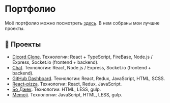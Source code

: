 # Портфолио

Моё портфолио можно посмотреть [здесь](https://gh-time.github.io/Portfolio/). В нем собраны мои лучшие проекты.

## :briefcase: Проекты

- [Dicord Clone](https://gitlab.com/GL-TIMe/discord-clone). Технологии: React + TypeScript, FireBase, Node.js / Express, Socket.io (frontend + backend).
- [Chat](https://github.com/GH-TIMe/simple-chat). Технологии: React, Node.js / Express, Socket.io (frontend + backend).
- [GitHub Dashboard](https://github.com/GH-TIMe/github-dashboard). Технологии: React, Redux, JavaScript, HTML, SCSS.
- [React-pizza](https://github.com/GH-TIMe/react-pizza). Технологии: React, Redux, JavaScript.
- [Бо Джек](https://github.com/GH-TIMe/Yandex-BoJack). Технологии: HTML, LESS, gulp.
- [Memoji](https://github.com/GH-TIMe/coursera-final-project). Технологии: JavaScript, HTML, LESS, gulp.
